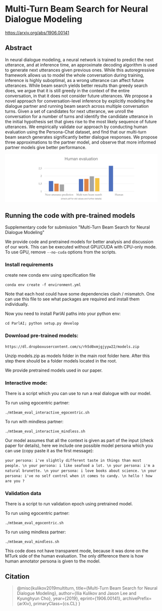 # Multi-Turn Beam Search for Neural Dialogue Modeling

https://arxiv.org/abs/1906.00141

## Abstract

In neural dialogue modeling, a neural network is trained to predict the next utterance, and at inference time, an approximate decoding algorithm is used to generate next utterances given previous ones. While this autoregressive framework allows us to model the whole conversation during training, inference is highly suboptimal, as a wrong utterance can affect future utterances. While beam search yields better results than greedy search does, we argue that it is still greedy in the context of the entire conversation, in that it does not consider future utterances. We propose a novel approach for conversation-level inference by explicitly modeling the dialogue partner and running beam search across multiple conversation turns. Given a set of candidates for next utterance, we unroll the conversation for a number of turns and identify the candidate utterance in the initial hypothesis set that gives rise to the most likely sequence of future utterances. We empirically validate our approach by conducting human evaluation using the Persona-Chat dataset, and find that our multi-turn beam search generates significantly better dialogue responses. We propose three approximations to the partner model, and observe that more informed partner models give better performance.

![table_image](mtbeam_table.png)

## Running the code with pre-trained models

Supplementary code for submission "Multi-Turn Beam Search for Neural Dialogue Modeling"

We provide code and pretrained models for better analysis and discussion of our work.
This can be executed without GPU/CUDA with CPU-only mode. To use GPU, remove `--no-cuda` options from the scripts.  

### Install requirements

create new conda env using specification file

`conda env create -f environment.yml`

Note that each host could have some dependencies clash / mismatch. One can use this file to see what packages are required and install them individually.

Now you need to install ParlAI paths into your python env:

`cd ParlAI; python setup.py develop`

### Download pre-trained models:

`https://dl.dropboxusercontent.com/s/rh5d0xmjgjyyw22/models.zip`

Unzip models.zip as models folder in the main root folder here.
After this step there should be a folder models located in the root.

We provide pretrained models used in our paper.

### Interactive mode:

There is a script which you can use to run a real dialogue with our model.

To run using egocentric partner:

`./mtbeam_eval_interactive_egocentric.sh`

To run with mindless partner:

`./mtbeam_eval_interactive_mindless.sh`

Our model assumes that all the context is given as part of the input (check paper for details), here we include one possible
model persona which you can use (copy paste it as the first message):

`your persona: i've slightly different taste in things than most people. \n your persona: i like seafood a lot. \n your persona: i'm a natural brunette. \n your persona: i love books about science. \n your persona: i've no self control when it comes to candy. \n hello ! how are you ?`

### Validation data

There is a script to run validation epoch using pretrained model.

To run using egocentric partner:

`./mtbeam_eval_egocentric.sh`

To run using mindless partner:

`./mtbeam_eval_mindless.sh`

This code does not have transparent mode, because it was done on the MTurk side of the human evaluation. The only difference there is how human annotator persona is given to the model.


## Citation

>@misc{kulikov2019multiturn,
> 		title={Multi-Turn Beam Search for Neural Dialogue Modeling},
>    		author={Ilia Kulikov and Jason Lee and Kyunghyun Cho},
>    		year={2019},
>    		eprint={1906.00141},
>    		archivePrefix={arXiv},
>    		primaryClass={cs.CL}
>	}

